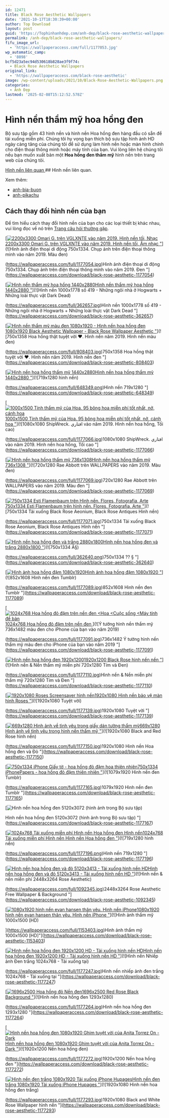 ```yaml
---
id: 12471
title: Black Rose Aesthetic Wallpapers
date: '2021-10-17T18:30:39+00:00'
author: Top Download
layout: post
guid: 'https://Tophinhanhdep.com/anh-dep/black-rose-aesthetic-wallpapers/'
permalink: /anh-dep/black-rose-aesthetic-wallpapers/
fifu_image_url:
  - 'https://wallpaperaccess.com/full/1177053.jpg'
wp_automatic_camp:
  - '8098'
bcf5d23a5ec94d530618b828ae3f9f74:
  - Black Rose Aesthetic Wallpapers
original_link:
  - 'https://wallpaperaccess.com/black-rose-aesthetic'
image: /wp-content/uploads/2021/10/Black-Rose-Aesthetic-Wallpapers.png
categories:
  - Ảnh Đẹp
lastmod: '2025-02-08T15:12:52.578Z'
---
```

# Hình nền thẩm mỹ hoa hồng đen

Bộ sưu tập gồm 43 hình nền và hình nền Hoa hồng đen hàng đầu có sẵn để tải xuống miễn phí. Chúng tôi hy vọng bạn thích bộ sưu tập hình ảnh HD ngày càng tăng của chúng tôi để sử dụng làm hình nền hoặc màn hình chính cho điện thoại thông minh hoặc máy tính của bạn. Vui lòng liên hệ chúng tôi nếu bạn muốn xuất bản một **Hoa hồng đen thẩm mỹ** hình nền trên trang web của chúng tôi.

[Hình nền liên quan ](#related) ## Hình nền liên quan.

   
 Xem thêm:

   
- [anh-bia-buon](https://tophinhanhdep.com/anh-bia/anh-bia-buon/)
- [anh-pikachu](https://tophinhanhdep.com/anh-anime/anh-pikachu/)

## Cách thay đổi hình nền của bạn

Để tìm hiểu cách thay đổi hình nền của bạn cho các loại thiết bị khác nhau, vui lòng đọc về nó trên [Trang câu hỏi thường gặp](https://tophinhanhdep.com/faq/).

  
[[![2200x3300 Omari G. trên VGLXNTE vào năm 2019. Hình nền tối, Nhạc](https://wallpaperaccess.com/full/1177053.jpg)2200x3300 Omari G. trên VGLXNTE vào năm 2019. Hình nền tối, Âm nhạc "](https://wallpaperaccess.com/download/black-rose-aesthetic-1177053)](![Hình ảnh điện thoại di động 750x1334.  Chụp ảnh trên điện thoại thông minh vào năm 2019. Màu đen)

(https://wallpaperaccess.com/full/1177054.jpg)Hình ảnh điện thoại di động 750x1334. Chụp ảnh trên điện thoại thông minh vào năm 2019. Đen "](https://wallpaperaccess.com/download/black-rose-aesthetic-1177054)

[[![Hình nền thẩm mỹ hoa hồng 1440x2880](https://wallpaperaccess.com/full/1092102.png)Hình nền thẩm mỹ hoa hồng 1440x2880 "](https://wallpaperaccess.com/download/black-rose-aesthetic-1092102)](![Hình nền 1000x1778 số 419 - Những ngôi nhà ở Hogwarts + Những loài thực vật Dark Dead)

(https://wallpaperaccess.com/full/362657.jpg)Hình nền 1000x1778 số 419 - Những ngôi nhà ở Hogwarts + Những loài thực vật Dark Dead "](https://wallpaperaccess.com/download/black-rose-aesthetic-362657)

[[![Hình nền thẩm mỹ màu đen 1080x1920 - Hình nền hoa hồng đen](https://wallpaperaccess.com/full/1177057.jpg)1080x1920 Black Aesthetic Wallpaper - Black Rose Wallpaper Aesthetic "](https://wallpaperaccess.com/download/black-rose-aesthetic-1177057)](![750x1358 Hoa hồng thật tuyệt vời ❤.  Hình nền năm 2019. Hình nền màu đen)

(https://wallpaperaccess.com/full/808403.jpg)750x1358 Hoa hồng thật tuyệt vời ❤. Hình nền năm 2019. Hình nền đen "](https://wallpaperaccess.com/download/black-rose-aesthetic-808403)

[[![Hình nền hoa hồng thẩm mỹ 1440x2880](https://wallpaperaccess.com/full/1092101.png)Hình nền hoa hồng thẩm mỹ 1440x2880 "](https://wallpaperaccess.com/download/black-rose-aesthetic-1092101)](![719x1280 hình nền)

(https://wallpaperaccess.com/full/648349.png)Hình nền 719x1280 "](https://wallpaperaccess.com/download/black-rose-aesthetic-648349)

[[![1000x1500 Tính thẩm mỹ của Hoa.  95 bông hoa miễn phí tốt nhất, nở, cánh hoa](https://wallpaperaccess.com/full/115650.jpg)1000x1500 Tính thẩm mỹ của Hoa. 95 bông hoa miễn phí tốt nhất, nở, cánh hoa "](https://wallpaperaccess.com/download/black-rose-aesthetic-115650)](![1080x1080 ShipWreck.  افتاري vào năm 2019. Hình nền hoa hồng, Tối cao)

(https://wallpaperaccess.com/full/1177066.jpg)1080x1080 ShipWreck. افتاري vào năm 2019. Hình nền hoa hồng, Tối cao "](https://wallpaperaccess.com/download/black-rose-aesthetic-1177066)

[[![Hình nền hoa hồng thẩm mỹ 736x1308](https://wallpaperaccess.com/full/1092320.jpg)Hình nền hoa hồng thẩm mỹ 736x1308 "](https://wallpaperaccess.com/download/black-rose-aesthetic-1092320)](![720x1280 Rae Abbott trên WALLPAPERS vào năm 2019. Màu đen)

(https://wallpaperaccess.com/full/1177069.jpg)720x1280 Rae Abbott trên WALLPAPERS vào năm 2019. Màu đen "](https://wallpaperaccess.com/download/black-rose-aesthetic-1177069)

[[![750x1334 Esti Flamenbaum trên Hình nền.  Flores, Fotografia, Arte](https://wallpaperaccess.com/full/893816.png)750x1334 Esti Flamenbaum trên hình nền. Flores, Fotografia, Arte "](https://wallpaperaccess.com/download/black-rose-aesthetic-893816)](![750x1334 Tải xuống Black Rose Aeonium, Black Rose Antiques Hình nền)

(https://wallpaperaccess.com/full/1177071.jpg)750x1334 Tải xuống Black Rose Aeonium, Black Rose Antiques Hình nền "](https://wallpaperaccess.com/download/black-rose-aesthetic-1177071)

[[![Hình nền hoa hồng đen và trắng 2880x1800](https://wallpaperaccess.com/full/1177075.jpg)Hình nền hoa hồng đen và trắng 2880x1800 "](https://wallpaperaccess.com/download/black-rose-aesthetic-1177075)](![750x1334 Â§)

(https://wallpaperaccess.com/full/362640.png)750x1334 ?? § "](https://wallpaperaccess.com/download/black-rose-aesthetic-362640)

[[![Hình ảnh hoa hồng đậm 1080x1920](https://wallpaperaccess.com/full/1177086.jpg)Hình ảnh hoa hồng đậm 1080x1920 "](https://wallpaperaccess.com/download/black-rose-aesthetic-1177086)](![852x1608 Hình nền đen Tumblr)

(https://wallpaperaccess.com/full/1177089.jpg)852x1608 Hình nền đen Tumblr "](https://wallpaperaccess.com/download/black-rose-aesthetic-1177089)

[[![1024x768 Hoa hồng đỏ đậm trên nền đen <Hoa <Cuộc sống <Máy tính để bàn](https://wallpaperaccess.com/full/1177090.jpg)1024x768 Hoa hồng đỏ đậm trên nền đen ](https://wallpaperaccess.com/download/black-rose-aesthetic-1177090)](![Ý tưởng hình nền thẩm mỹ 736x1482 màu đen cho iPhone của bạn vào năm 2019)

(https://wallpaperaccess.com/full/1177091.jpg)736x1482 Ý tưởng hình nền thẩm mỹ màu đen cho iPhone của bạn vào năm 2019 "](https://wallpaperaccess.com/download/black-rose-aesthetic-1177091)

[[![Hình nền hoa hồng đen 1920x1200](https://wallpaperaccess.com/full/1177103.jpg)1920x1200 Black Rose hình nền nền "](https://wallpaperaccess.com/download/black-rose-aesthetic-1177103)](![Hình nền & Nền thẩm mỹ miễn phí 720x1280 Tím và Đen)

(https://wallpaperaccess.com/full/1177110.jpg)Hình nền &amp; Nền miễn phí thẩm mỹ 720x1280 Tím và Đen "](https://wallpaperaccess.com/download/black-rose-aesthetic-1177110)

[[![1920x1080 Roses Screensaver hình nền](https://wallpaperaccess.com/full/1177112.jpg)1920x1080 Hình nền bảo vệ màn hình Roses "](https://wallpaperaccess.com/download/black-rose-aesthetic-1177112)](![1920x1080 Tuyệt vời)

(https://wallpaperaccess.com/full/1177139.jpg)1920x1080 Tuyệt vời "](https://wallpaperaccess.com/download/black-rose-aesthetic-1177139)

[[![669x1280 Hình ảnh về tình yêu trong giấy dán tường thẩm mỹ](https://wallpaperaccess.com/full/1177149.jpg)669x1280 Hình ảnh về tình yêu trong hình nền thẩm mỹ "](https://wallpaperaccess.com/download/black-rose-aesthetic-1177149)](![1920x1080 Black and Red Rose hình nền)

(https://wallpaperaccess.com/full/1177150.jpg)1920x1080 Hình nền Hoa hồng đen và Đỏ "](https://wallpaperaccess.com/download/black-rose-aesthetic-1177150)

[[![750x1334 iPhone Giấy tờ - hoa hồng đỏ đậm hoa thiên nhiên](https://wallpaperaccess.com/full/89739.jpg)750x1334 iPhonePapers - hoa hồng đỏ đậm thiên nhiên "](https://wallpaperaccess.com/download/black-rose-aesthetic-89739)](![1079x1920 Hình nền đen Tumblr)

(https://wallpaperaccess.com/full/1177165.jpg)1079x1920 Hình nền đen Tumblr "](https://wallpaperaccess.com/download/black-rose-aesthetic-1177165)

[![Hình nền hoa hồng đen 5120x3072 (hình ảnh trong Bộ sưu tập)](https://wallpaperaccess.com/full/1177167.jpg)

Hình nền hoa hồng đen 5120x3072 (hình ảnh trong Bộ sưu tập) "](https://wallpaperaccess.com/download/black-rose-aesthetic-1177167)

[[![1024x768 Tải xuống miễn phí Hình nền Hoa hồng đen Hình nền](https://wallpaperaccess.com/full/1177193.jpg)1024x768 Tải xuống miễn phí Hình nền Hình nền Hoa hồng đen "](https://wallpaperaccess.com/download/black-rose-aesthetic-1177193)](![719x1280 hình nền)

(https://wallpaperaccess.com/full/1177196.png)Hình nền 719x1280 "](https://wallpaperaccess.com/download/black-rose-aesthetic-1177196)

[[![Hình nền hoa hồng đen và đỏ 5120x3413 - Tải xuống hình nền HD](https://wallpaperaccess.com/full/1177200.jpg)Hình nền hoa hồng đen và đỏ 5120x3413 - Tải xuống hình nền HD "](https://wallpaperaccess.com/download/black-rose-aesthetic-1177200)](![Hình nền & nền miễn phí 2448x3264 Rose Aesthetic)

(https://wallpaperaccess.com/full/1092345.jpg)2448x3264 Rose Aesthetic Free Wallpaper &amp; Background "](https://wallpaperaccess.com/download/black-rose-aesthetic-1092345)

[[![1080x1920 hình nền evan hansen thân yêu.  Hình nền iPhone](https://wallpaperaccess.com/full/918819.png)1080x1920 hình nền evan hansen thân yêu. Hình nền iPhone "](https://wallpaperaccess.com/download/black-rose-aesthetic-918819)](![Hình ảnh thẩm mỹ 1000x1500 [HD)

](https://wallpaperaccess.com/full/1153403.jpg)Hình ảnh thẩm mỹ 1000x1500 \[HD\]"](https://wallpaperaccess.com/download/black-rose-aesthetic-1153403)

[[![Hình nền hoa hồng đen 1920x1200 HD - Tải xuống hình nền HD](https://wallpaperaccess.com/full/1177242.jpg)Hình nền hoa hồng đen 1920x1200 HD - Tải xuống hình nền HD "](https://wallpaperaccess.com/download/black-rose-aesthetic-1177242)](![Hình nền Nhiếp ảnh Đen trắng 1024x768 - Tải xuống tại)

(https://wallpaperaccess.com/full/1177247.jpg)Hình nền nhiếp ảnh đen trắng 1024x768 - Tải xuống tại "](https://wallpaperaccess.com/download/black-rose-aesthetic-1177247)

[[![1696x2500 Hoa hồng đỏ Nền đen](https://wallpaperaccess.com/full/1177254.jpg)1696x2500 Red Rose Black Background "](https://wallpaperaccess.com/download/black-rose-aesthetic-1177254)](![Hình nền hoa hồng đen 1293x1280)

(https://wallpaperaccess.com/full/1177264.jpg)Hình nền hoa hồng đen 1293x1280 "](https://wallpaperaccess.com/download/black-rose-aesthetic-1177264)

[[![Hình nền hoa hồng đen 1080x1920 Ghim tuyệt vời của Anita Torrez On - Dark](https://wallpaperaccess.com/full/1177268.jpg)Hình nền hoa hồng đen 1080x1920 Ghim tuyệt vời của Anita Torrez On - Dark "](https://wallpaperaccess.com/download/black-rose-aesthetic-1177268)](![1920x1200 Nền hoa hồng đen)

(https://wallpaperaccess.com/full/1177272.jpg)1920x1200 Nền hoa hồng đen "](https://wallpaperaccess.com/download/black-rose-aesthetic-1177272)

[[![Hình nền đen trắng 1080x1920 Tải xuống iPhone Hupages](https://wallpaperaccess.com/full/1177290.jpg)Hình nền đen trắng 1080x1920 Tải xuống iPhone Hupages "](https://wallpaperaccess.com/download/black-rose-aesthetic-1177290)](![1920x1080 Hình nền hoa hồng đen trắng)

(https://wallpaperaccess.com/full/1177293.jpg)1920x1080 Black and White Rose Wallpaper hình nền "](https://wallpaperaccess.com/download/black-rose-aesthetic-1177293)
